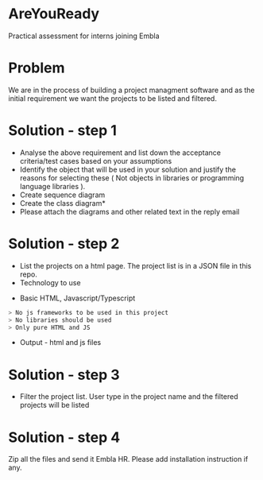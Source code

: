 # AreYouReady
Practical assessment for interns joining Embla

# Problem
We are in the process of building a project managment software and as the initial requirement we want the projects to be listed and filtered.

# Solution - step 1
* Analyse the above requirement and list down the acceptance criteria/test cases based on your assumptions
* Identify the object that will be used in your solution and justify the reasons for selecting these ( Not objects in libraries or programming language libraries ). 
* Create sequence diagram
* Create the class diagram* 
* Please attach the diagrams and other related text in the reply email 

# Solution - step 2
* List the projects on a html page. The project list is in a JSON file in this repo. 
* Technology to use
- Basic HTML, Javascript/Typescript

```sh
> No js frameworks to be used in this project
> No libraries should be used
> Only pure HTML and JS 
```

* Output - html and js files

# Solution - step 3
* Filter the project list. User type in the project name and the filtered projects will be listed

# Solution - step 4
Zip all the files and send it Embla HR. Please add installation instruction if any. 

